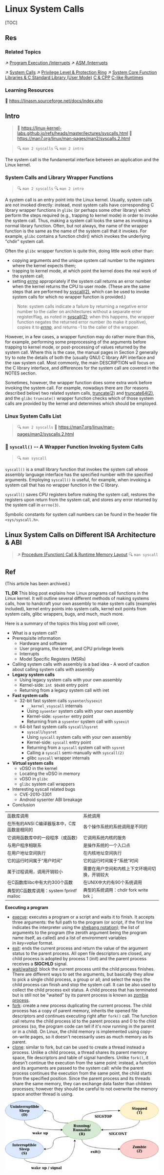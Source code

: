 # Linux System Calls

[TOC]



## Res
### Related Topics
↗ [Program Execution /Interrupts](../../../../🛣️%20Program%20Compilation%20&%20Execution/🤡%20Program%20Execution%20(Runtime)/Instruction%20Execution/Interrupts%20(Software%20&%20Hardware).md)
↗ [ASM /Interrupts](../../../../👩‍💻%20Computer%20Languages%20&%20Programming%20Methodology/ASM%20(Assembly%20Languages)/⚡️%20ASM%20Advance/Interrupts/Interrupts.md)

↗ [System Calls](../../../../👷🏾‍♂️%20Computer%20(Host)%20System/Operating%20System%20&%20OS%20Kernel%20(Theory%20Part)/OS%20Processes%20&%20Automata%20Management%20(CPU%20+%20Main%20Memory%20Resource)/📌%20Processes%20Description%20&%20Control/System%20Calls/System%20Calls.md)
↗ [Privilege Level & Protection Ring](../../../../👷🏾‍♂️%20Computer%20(Host)%20System/Computer%20Architecture/Instruction%20Set%20Architecture%20(ISA)%20&%20Processor%20Architecture/📌%20ISA%20Basics/Privilege%20Level%20&%20Protection%20Ring.md)
↗ [System Core Function Libraries & C Standard Library (User Mode)](../../../../👷🏾‍♂️%20Computer%20(Host)%20System/Operating%20System%20&%20OS%20Kernel%20(Theory%20Part)/😴%20Operating%20System%20Components%20&%20Runtime%20Libraries/System%20Core%20Function%20Libraries%20&%20C%20Standard%20Library%20(User%20Mode).md)
[C & CPP](../../../../👩‍💻%20Computer%20Languages%20&%20Programming%20Methodology/Compiled%20Languages/👔%20C-Based%20Languages/🥏%20C%20&%20CPP/C%20&%20CPP.md)
[C-like Runtimes](../../../../👩‍💻%20Computer%20Languages%20&%20Programming%20Methodology/🛠️%20Programming%20Tools%20Chain/🚠%20Application%20Runtimes%20&%20SDKs/C-like%20Runtimes/C-like%20Runtimes.md)


### Learning Resources
📂 https://linasm.sourceforge.net/docs/index.php



## Intro
> 📎 https://linux-kernel-labs.github.io/refs/heads/master/lectures/syscalls.html
> 🔗 https://man7.org/linux/man-pages/man2/syscalls.2.html

> 🔍 `man 2 syscalls`
> 🔍 `man 2 intro`

The system call is the fundamental interface between an application and the Linux kernel.


### System Calls and Library Wrapper Functions
> 🔍 `man 2 syscalls`
> 🔍 `man 2 intro`

A system call is an entry point into the Linux kernel. Usually, system calls are not invoked directly: instead, most system calls  have  corresponding  C  library  wrapper functions in `glibc` (or perhaps some other library) which  perform  the  steps  required  (e.g., trapping to kernel mode) in order to invoke the system call. Thus, making a system call looks the same as invoking a normal library function. Often, but not always, the name of the wrapper function is the same as the name of the system call that it invokes.  For example, `glibc` contains a function chdir() which invokes the underlying "chdir" system call.

Often the `glibc` wrapper function is quite thin, doing little work other than:
- copying arguments and the unique system call number to the registers where the kernel expects them;
- trapping to kernel mode, at which point the kernel does the real work of the system call;
- setting  _[errno](https://man7.org/linux/man-pages/man3/errno.3.html)_ appropriately if the system call returns an error number when the kernel returns the CPU to user mode. (These are the same steps that are performed by [syscall(2)](https://man7.org/linux/man-pages/man2/syscall.2.html), which can be used to invoke system calls for which no wrapper function is provided.) 

>  Note: system calls indicate a failure by returning a negative error number to the caller on architectures without a separate error register/flag, as noted in [syscall(2)](https://man7.org/linux/man-pages/man2/syscall.2.html); when this happens, the wrapper function negates the returned error number (to make it positive), copies it to _[errno](https://man7.org/linux/man-pages/man3/errno.3.html)_, and returns -1 to the caller of the wrapper.
 
However, in a few cases, a wrapper function may do rather more than this, for example, performing some preprocessing of the  arguments  before  trapping to kernel mode, or post-processing of values returned by the system call.  Where this is the case, the manual pages in Section 2 generally try to note the details of both the (usually  GNU)  C  library API interface and the raw system call.  Most commonly, the main DESCRIPTION will focus on the C library interface, and differences for the system call are covered in the NOTES section.

Sometimes, however, the wrapper function does some extra work before invoking the system call.  For example, nowadays there are (for reasons described below) two related system calls, [truncate(2)](https://man7.org/linux/man-pages/man2/truncate.2.html) and [truncate64(2)](https://man7.org/linux/man-pages/man2/truncate64.2.html), and the `glibc` `truncate()` wrapper function checks which of those system calls are provided by the kernel and determines which should be employed.


### Linux System Calls List
> 🔍 `man 2 syscalls`
> 🔗 https://man7.org/linux/man-pages/man2/syscalls.2.html


### 🤔 `syscall()` -- A Wrapper Function Invoking System Calls
> 🔍 `man syscall`

`syscall()` is a small library function that invokes the system call whose assembly language interface has the specified number with the specified arguments.  Employing `syscall()` is useful, for example, when invoking a  system  call that has no wrapper function in the C library. 

`syscall()` saves  CPU  registers  before  making the system call, restores the registers upon return from the system call, and stores any error returned by the system call in `errno(3)`.

Symbolic constants for system call numbers can be found in the header file `<sys/syscall.h>`.



## Linux System Calls on Different ISA Architecture & ABI
> ↗ [Procedure (Function) Call & Runtime Memory Layout](../../../../🛣️%20Program%20Compilation%20&%20Execution/🤡%20Program%20Execution%20(Runtime)/Procedure%20(Function)%20Call%20&%20Runtime%20Memory%20Layout.md)
> 🔍 `man syscall`



## Ref
[信号集 /信号掩码（阻塞信号传递）]: https://www.cnblogs.com/jingyg/p/5182001.html
[Linux信号（signal) 机制分析]: https://www.cnblogs.com/hoys/archive/2012/08/19/2646377.html

[👍 The Definitive Guide to Linux System Calls]: https://blog.packagecloud.io/the-definitive-guide-to-linux-system-calls/ 

(This article has been archived.)

**TL;DR**
This blog post explains how Linux programs call functions in the Linux kernel. It will outline several different methods of making systems calls, how to handcraft your own assembly to make system calls (examples included), kernel entry points into system calls, kernel exit points from system calls, glibc wrappers, bugs, and much, much more.

Here is a summary of the topics this blog post will cover,
- What is a system call?
- Prerequisite information
    - Hardware and software
    - User programs, the kernel, and CPU privilege levels
    - Interrupts
    - Model Specific Registers (MSRs)
- Calling system calls with assembly is a bad idea - A word of caution about calling system calls with assembly
- **Legacy system calls**
    - Using legacy system calls with your own assembly
    - Kernel-side: `int $0x80` entry point
    - Returning from a legacy system call with iret
- **Fast system calls**
    - 32-bit fast system calls `sysenter`/`sysexit`
        - `__kernel_vsyscall` internals
        - Using `sysenter` system calls with your own assembly
        - Kernel-side: `sysenter` entry point
        - Returning from a `sysenter` system call with `sysexit`
    - 64-bit fast system calls `syscall`/`sysret`
        - `syscall`/`sysret`
        - Using `syscall` system calls with your own assembly
        - Kernel-side: `syscall` entry point
        - Returning from a `syscall` system call with `sysret`
        - Calling a `syscall` semi-manually with `syscall(2)`
        - glibc `syscall` wrapper internals
- **Virtual system calls**
    - vDSO in the kernel
    - Locating the vDSO in memory
    - vDSO in `glibc`
    - `glibc` system call wrappers
- Interesting syscall related bugs
    - CVE-2010-3301
    - Android sysenter ABI breakage
- Conclusion

[👍 Linux syscall过程分析（万字长文）]: https://cloud.tencent.com/developer/article/1492374

[👍 linux系统调用和库函数调用的区别]: https://www.cnblogs.com/yanlingyin/archive/2012/04/23/2466141.html

|                                 |                               |
| ------------------------------- | ----------------------------- |
| 函数库调用                           | 系统调用                          |
| 在所有的ANSI C编译器版本中，C库函数是相同的       | 各个操作系统的系统调用是不同的               |
| 它调用函数库中的一段程序（或函数）               | 它调用系统内核的服务                    |
| 与用户程序相联系                        | 是操作系统的一个入口点                   |
| 在用户地址空间执行                       | 在内核地址空间执行                     |
| 它的运行时间属于“用户时间”                  | 它的运行时间属于“系统”时间                |
| 属于过程调用，调用开销较小                   | 需要在用户空间和内核上下文环境间切换，开销较大       |
| 在C函数库libc中有大约300个函数             | 在UNIX中大约有90个系统调用              |
| 典型的C函数库调用：system fprintf malloc | 典型的系统调用：chdir fork write brk； |

[Linux System Calls | Medium]: https://cloudchef.medium.com/linux-system-calls-c2867c7c30c1
**Executing a program**
- [execve](http://www.tutorialspoint.com/unix_system_calls/execve.htm): executes a program or a script and waits it to finish. It accepts three arguments: the full path to the program (or script, if the first line indicates the interpreter using the [shebang notation](https://en.wikipedia.org/wiki/Shebang_(Unix))); the list of arguments to the program (the zeroth argument being the program name itself, as called) and a list of environment variables in _key=value_ format.
- [exit](http://www.tutorialspoint.com/unix_system_calls/exit.htm): ends the current process and return the value of the argument status to the parent process. All open file descriptors are closed, any child process is adopted by process 1 (_init_) and the parent process receives a **SIGCHLD** signal.
- [wait/waitpid](http://www.tutorialspoint.com/unix_system_calls/wait.htm): block the current process until the child process finishes. There are different ways to set the arguments, but basically they allow to pick a single child process, a group or all; and select the ways the child process can finish and stop the system call. It can be also used to collect the child process exit status. A child process that has terminated but is still not be "waited" by its parent process is known as [zombie process](https://en.wikipedia.org/wiki/Zombie_process).
- [fork](http://www.tutorialspoint.com/unix_system_calls/fork.htm): create a new process duplicating the current process. The child process has a copy of parent memory, inherits the opened file descriptors and continues executing right after `fork()` call. The function call returns the child process id to the parent process and 0 to the child process (so, the program code can tell if it's now running in the parent or in a child). On Linux, the child memory is implemented using copy-on-write pages, so it doesn't necessarily uses as much memory as its parent.
- [clone](http://www.tutorialspoint.com/unix_system_calls/clone.htm): similar to fork, but can be used to create a thread instead a process. Unlike a child process, a thread shares its parent memory space, file descriptors and table of signal handlers. Unlike `fork()`, it doesn't continue the execution from the same point: instead, a function and its arguments are passed to the system call: while the parent process continues the execution from the same point, the child starts from the specified position. Since the parent process and its threads share the same memory, they can exchange data faster than children processes; however they should be careful to not overwrite the memory space another thread is using.

[Linux Process States and Signals | Medium]: https://cloudchef.medium.com/linux-process-states-and-signals-a967d18fab64

![](../../../../../../Assets/Pics/Pasted%20image%2020240915013020.png)
